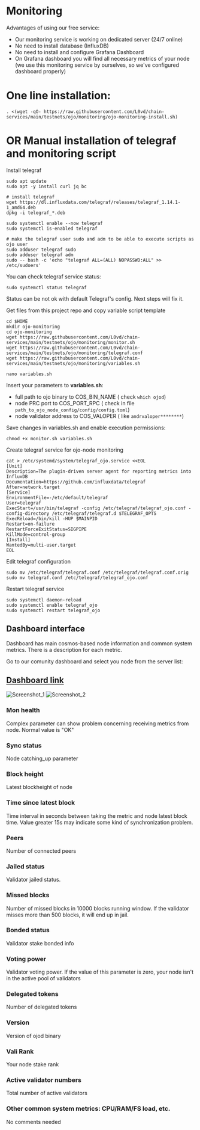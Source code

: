 # Monitoring

Advantages  of using our free service:
* Our monitoring service is working on dedicated server (24/7 online)
* No need to install database  (InfluxDB)
* No need to install and configure  Grafana Dashboard
* On Grafana dashboard you will find all necessary metrics of your node (we use this monitoring service by ourselves, so we've configured dashboard properly)

# One line installation:
```
. <(wget -qO- https://raw.githubusercontent.com/L0vd/chain-services/main/testnets/ojo/monitoring/ojo-monitoring-install.sh)
```

# OR Manual installation of telegraf and monitoring script

Install telegraf
```
sudo apt update
sudo apt -y install curl jq bc

# install telegraf
wget https://dl.influxdata.com/telegraf/releases/telegraf_1.14.1-1_amd64.deb
dpkg -i telegraf_*.deb

sudo systemctl enable --now telegraf
sudo systemctl is-enabled telegraf

# make the telegraf user sudo and adm to be able to execute scripts as ojo user
sudo adduser telegraf sudo
sudo adduser telegraf adm
sudo -- bash -c 'echo "telegraf ALL=(ALL) NOPASSWD:ALL" >> /etc/sudoers'
```
You can check telegraf service status:
```
sudo systemctl status telegraf
```
Status can be not ok with default Telegraf's config. Next steps will fix it.

Get files from this project repo and copy variable script template
```
cd $HOME
mkdir ojo-monitoring
cd ojo-monitoring
wget https://raw.githubusercontent.com/L0vd/chain-services/main/testnets/ojo/monitoring/monitor.sh
wget https://raw.githubusercontent.com/L0vd/chain-services/main/testnets/ojo/monitoring/telegraf.conf
wget https://raw.githubusercontent.com/L0vd/chain-services/main/testnets/ojo/monitoring/variables.sh
```

```
nano variables.sh
```

Insert your parameters to **variables.sh**:
* full path to ojo binary to COS_BIN_NAME ( check ```which ojod```)
* node PRC port to COS_PORT_RPC ( check in file ```path_to_ojo_node_config/config/config.toml```)
* node validator address to COS_VALOPER ( like ```andrvaloper********```)

Save changes in variables.sh and enable execution permissions:

```
chmod +x monitor.sh variables.sh
```

Create telegraf service for ojo-node monitoring
```
cat > /etc/systemd/system/telegraf_ojo.service <<EOL
[Unit]
Description=The plugin-driven server agent for reporting metrics into InfluxDB
Documentation=https://github.com/influxdata/telegraf
After=network.target
[Service]
EnvironmentFile=-/etc/default/telegraf
User=telegraf
ExecStart=/usr/bin/telegraf -config /etc/telegraf/telegraf_ojo.conf -config-directory /etc/telegraf/telegraf.d $TELEGRAF_OPTS
ExecReload=/bin/kill -HUP $MAINPID
Restart=on-failure
RestartForceExitStatus=SIGPIPE
KillMode=control-group
[Install]
WantedBy=multi-user.target
EOL
```

Edit telegraf configuration
```
sudo mv /etc/telegraf/telegraf.conf /etc/telegraf/telegraf.conf.orig
sudo mv telegraf.conf /etc/telegraf/telegraf_ojo.conf
```
Restart telegraf service

```
sudo systemctl daemon-reload
sudo systemctl enable telegraf_ojo
sudo systemctl restart telegraf_ojo
```

## Dashboard interface 

Dashboard has main cosmos-based node information and common system metrics. There is a description for each metric.

Go to our comunity dashboard and select you node from the server list: 
## [Dashboard link](http://95.216.2.219:3000/d/Ojo/ojo-monitoring-by-l0vd?orgId=1&refresh=30s&from=now-5m&to=now)


![Screenshot_1](https://user-images.githubusercontent.com/43213686/169405751-8ff53124-e128-4078-8d68-229a18ea4e25.png)
![Screenshot_2](https://user-images.githubusercontent.com/43213686/169405777-eb9965a5-9fe8-4ecf-944b-4482c41c019b.png)



### Mon health
Complex parameter can show problem concerning receiving metrics from node. Normal value is "OK"

### Sync status
Node catching_up parameter

### Block height
Latest blockheight of node 

### Time since latest block
Time interval in seconds between taking the metric and node latest block time. Value greater 15s may indicate some kind of synchronization problem.

### Peers
Number of connected peers 

### Jailed status
Validator jailed status. 

### Missed blocks
Number of missed blocks in 10000 blocks running window. If the validator misses more than 500 blocks, it will end up in jail.

### Bonded status
Validator stake bonded info

### Voting power
Validator voting power. If the value of this parameter is zero, your node isn't in the active pool of validators 

### Delegated tokens
Number of delegated tokens

### Version
Version of ojod binary

### Vali Rank
Your node stake rank 

### Active validator numbers
Total number of active validators

### Other common system metrics: CPU/RAM/FS load, etc.
No comments needed
